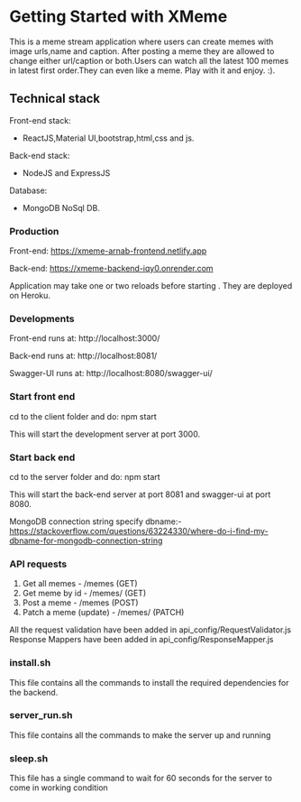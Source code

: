 # Getting Started with XMeme

This is a meme stream application where users can create memes with image urls,name and caption.
After posting a meme they are allowed to change either url/caption or both.Users can watch all the
latest 100 memes in latest first order.They can even like a meme. Play with it and enjoy. :).

## Technical stack

Front-end stack:

- ReactJS,Material UI,bootstrap,html,css and js.

Back-end stack:

- NodeJS and ExpressJS

Database:

- MongoDB NoSql DB.

### Production

Front-end:
https://xmeme-arnab-frontend.netlify.app

Back-end:
https://xmeme-backend-iqy0.onrender.com

Application may take one or two reloads before starting . They are deployed on Heroku.

### Developments

Front-end runs at:
http://localhost:3000/

Back-end runs at:
http://localhost:8081/

Swagger-UI runs at:
http://localhost:8080/swagger-ui/

### Start front end

cd to the client folder and do:
npm start

This will start the development server at port 3000.

### Start back end

cd to the server folder and do:
npm start

This will start the back-end server at port 8081 and swagger-ui at port 8080.

MongoDB connection string specify dbname:- https://stackoverflow.com/questions/63224330/where-do-i-find-my-dbname-for-mongodb-connection-string

### API requests

1. Get all memes - /memes (GET)
2. Get meme by id - /memes/<id> (GET)
3. Post a meme - /memes (POST)
4. Patch a meme (update) - /memes/<id> (PATCH)

All the request validation have been added in api_config/RequestValidator.js
Response Mappers have been added in api_config/ResponseMapper.js

### install.sh

This file contains all the commands to install the required dependencies for the backend.

### server_run.sh

This file contains all the commands to make the server up and running

### sleep.sh

This file has a single command to wait for 60 seconds for the server to come in working condition

